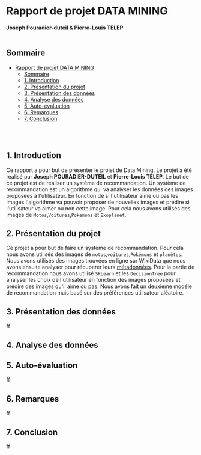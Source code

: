 # Rapport de projet DATA MINING
**Joseph Pouradier-duteil & Pierre-Louis TELEP**
<br>
<br>

## Sommaire



- [Rapport de projet DATA MINING](#rapport-de-projet-data-mining)
  - [Sommaire](#sommaire)
  - [1. Introduction](#1-introduction)
  - [2. Présentation du projet](#2-présentation-du-projet)
  - [3. Présentation des données](#3-présentation-des-données)
  - [4. Analyse des données](#4-analyse-des-données)
  - [5. Auto-évaluation](#5-auto-évaluation)
  - [6. Remarques](#6-remarques)
  - [7. Conclusion](#7-conclusion)

<br>
<br>

## 1. Introduction 

Ce rapport a pour but de présenter le projet de Data Mining. Le projet a été réalisé par **Joseph POURADIER-DUTEIL** et **Pierre-Louis TELEP**. Le but de ce projet est de réaliser un système de recommandation. Un système de recommandation est un algorithme qui va analyser les données des images proposées à l'utilisateur. En fonction de si l'utilisateur aime ou pas les images l'algorithme va pouvoir proposer de nouvelles images et prédire si l'utilisateur va aimer ou non cette image. Pour cela nous avons utilisés des images de `Motos`,`Voitures`,`Pokemons` et `Exoplanet`. 


## 2. Présentation du projet

Ce projet a pour but de faire un système de recommandation. Pour cela nous avons utilisés des images de `motos`,`voitures`,`Pokémons` et `planètes`. Nous avons utilisés des images trouvées en ligne sur WikiData que nous avons ensuite analyser pour récuperer leurs [métadonnées](MetaData.ipynb). Pour la partie de recommandation nous avons utilisé `SKLearn` et les `DecisionTree` pour analyser les choix de l'utilisateur en fonction des images proposées et prédire des images qu'il aime ou pas. Nous avons fait un deuxieme modéle de recommandation mais basé sur des préférences utilisateur aléatoire. 

## 3. Présentation des données
ff
## 4. Analyse des données



## 5. Auto-évaluation
ff
## 6. Remarques
ff
## 7. Conclusion
ff
